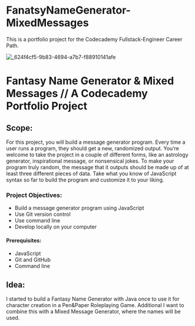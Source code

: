 # FanatsyNameGenerator-MixedMessages
This is a portfolio project for the Codecademy Fullstack-Engineer Career Path.


![_624f4cf5-9b83-4694-a7b7-f88910141afe](https://github.com/AdrianLesch/FanatsyNameGenerator-MixedMessages/assets/138780311/b44431ba-4b0d-45e1-8a00-9ea53ed0f86d)


Fantasy Name Generator & Mixed Messages // A Codecademy Portfolio Project
=========================================================================

Scope:
------

For this project, you will build a message generator program. Every time a user runs a program, they should get a new, randomized output. You’re welcome to take the project in a couple of different forms, like an astrology generator, inspirational message, or nonsensical jokes. To make your program truly random, the message that it outputs should be made up of at least three different pieces of data. Take what you know of JavaScript syntax so far to build the program and customize it to your liking.

### Project Objectives:
+ Build a message generator program using JavaScript
+ Use Git version control
+ Use command line
+ Develop locally on your computer
#### Prerequisites:
+ JavaScript
+ Git and GitHub
+ Command line


Idea:
-----

I started to build a Fantasy Name Generator with Java once to use it for character creation in a Pen&Paper Roleplaying Game.
Additional I want to combine this with a Mixed Message Generator, where the names will be used.
